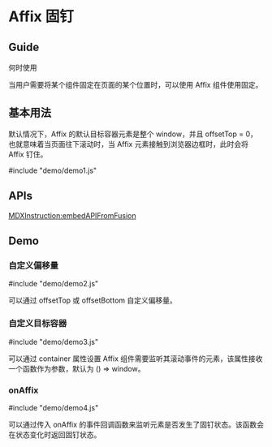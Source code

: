 # Affix 固钉

## Guide

何时使用

当用户需要将某个组件固定在页面的某个位置时，可以使用 Affix 组件使用固定。


## 基本用法

默认情况下，Affix 的默认目标容器元素是整个 window，并且 offsetTop = 0， 也就意味着当页面往下滚动时，当 Affix 元素接触到浏览器边框时，此时会将 Affix 钉住。

#include "demo/demo1.js"

## APIs

[MDXInstruction:embedAPIFromFusion](https://github.com/alibaba-fusion/next/blob/master/docs/affix/index.md)


## Demo
 

### 自定义偏移量

#include "demo/demo2.js"

可以通过 offsetTop 或 offsetBottom 自定义偏移量。

### 自定义目标容器

#include "demo/demo3.js"

可以通过 container 属性设置 Affix 组件需要监听其滚动事件的元素，该属性接收一个函数作为参数，默认为 () => window。

### onAffix

#include "demo/demo4.js"

可以通过传入 onAffix 的事件回调函数来监听元素是否发生了固钉状态。该函数会在状态变化时返回固钉状态。

